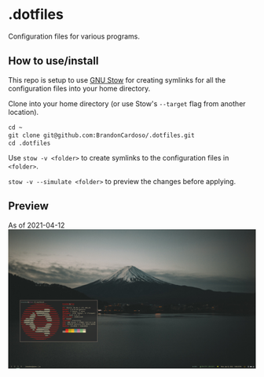 # .dotfiles
Configuration files for various programs.

## How to use/install
This repo is setup to use [GNU Stow](https://www.gnu.org/software/stow/) for creating symlinks for all the configuration files into your home directory. 

Clone into your home directory (or use Stow's `--target` flag from another location).
```
cd ~
git clone git@github.com:BrandonCardoso/.dotfiles.git
cd .dotfiles
```

Use `stow -v <folder>` to create symlinks to the configuration files in `<folder>`.

`stow -v --simulate <folder>` to preview the changes before applying.


## Preview
As of 2021-04-12
![preview of desktop with configurations applied](./preview.png)
